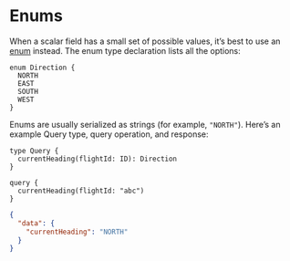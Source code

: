 # Enums
 
When a scalar field has a small set of possible values, it’s best to use an [enum](http://graphql.org/learn/schema/#enumeration-types) instead. The enum type declaration lists all the options:

```gql
enum Direction {
  NORTH
  EAST
  SOUTH
  WEST
}
```

Enums are usually serialized as strings (for example, `"NORTH"`). Here’s an example Query type, query operation, and response:

```gql
type Query {
  currentHeading(flightId: ID): Direction
}
```

```gql
query {
  currentHeading(flightId: "abc")
}
```

```json
{
  "data": {
    "currentHeading": "NORTH"
  }
}
```

